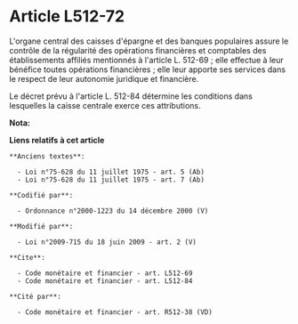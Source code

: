 # Article L512-72

L'organe central des caisses d'épargne et des banques populaires assure le contrôle de la régularité des opérations
financières et comptables des établissements affiliés mentionnés à l'article L. 512-69 ; elle effectue à leur bénéfice toutes
opérations financières ; elle leur apporte ses services dans le respect de leur autonomie juridique et financière. 

Le décret prévu à l'article L. 512-84 détermine les conditions dans lesquelles la caisse centrale exerce ces attributions.

**Nota:**



**Liens relatifs à cet article**

	**Anciens textes**:

	  - Loi n°75-628 du 11 juillet 1975 - art. 5 (Ab)
	  - Loi n°75-628 du 11 juillet 1975 - art. 7 (Ab)

	**Codifié par**:

	  - Ordonnance n°2000-1223 du 14 décembre 2000 (V)

	**Modifié par**:

	  - Loi n°2009-715 du 18 juin 2009 - art. 2 (V)

	**Cite**:

	  - Code monétaire et financier - art. L512-69
	  - Code monétaire et financier - art. L512-84

	**Cité par**:

	  - Code monétaire et financier - art. R512-38 (VD)
